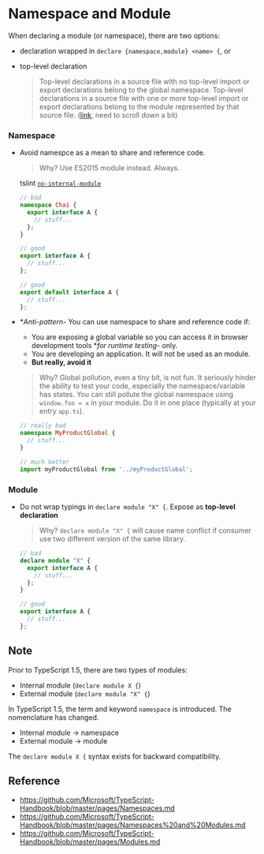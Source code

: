 # Namespace and Module

When declaring a module (or namespace), there are two options:

- declaration wrapped in `declare {namespace,module} <name> {`, or
- top-level declaration

  > Top-level declarations in a source file with no top-level import or export declarations belong to the global namespace.
  > Top-level declarations in a source file with one or more top-level import or export declarations belong to the module represented by that source file. ([link](https://github.com/Microsoft/TypeScript/blob/master/doc/spec.md#23-declarations), need to scroll down a bit)

### Namespace
- Avoid namespce as a mean to share and reference code.

  > Why? Use ES2015 module instead. Always.

  tslint [`no-internal-module`](tslint.md/no-internal-module-native)

  ```ts
  // bad
  namespace Chai {
    export interface A {
      // stuff...
    };
  }

  // good
  export interface A {
    // stuff...
  };

  // good
  export default interface A {
    // stuff...
  };
  ```

- **Anti-pattern*- You can use namespace to share and reference code if:
  - You are exposing a global variable so you can access it in browser development tools **for runtime testing*- only.
  - You are developing an application. It will not be used as an module.
  - **But really, avoid it**

  > Why? Global pollution, even a tiny bit, is not fun.
  > It seriously hinder the ability to test your code, especially the namespace/variable has states.
  > You can still pollute the global namespace using `window.foo = x` in your module. Do it in one place (typically at your entry `app.ts`).

  ```ts
  // really bad
  namespace MyProductGlobal {
    // stuff...
  }

  // much better
  import myProductGlobal from '../myProductGlobal';
  ```

### Module
- Do not wrap typings in `declare module "X" {`. Expose as **top-level declaration**

  > Why? `declare module "X" {` will cause name conflict if consumer use two different version of the same library.

  ```ts
  // bad
  declare module "X" {
    export interface A {
      // stuff...
    };
  }

  // good
  export interface A {
    // stuff...
  };
  ```


## Note
Prior to TypeScript 1.5, there are two types of modules:
- Internal module (`declare module X {`)
- External module (`declare module "X" {`)

In TypeScript 1.5, the term and keyword `namespace` is introduced.
The nomenclature has changed.
- Internal module -> namespace
- External module -> module

The `declare module X {` syntax exists for backward compatibility.

## Reference
- https://github.com/Microsoft/TypeScript-Handbook/blob/master/pages/Namespaces.md
- https://github.com/Microsoft/TypeScript-Handbook/blob/master/pages/Namespaces%20and%20Modules.md
- https://github.com/Microsoft/TypeScript-Handbook/blob/master/pages/Modules.md
